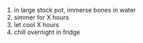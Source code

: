 1. in large stock pot, immerse bones in water
1. simmer for X hours
1. let cool X hours
1. chill overnight in fridge
